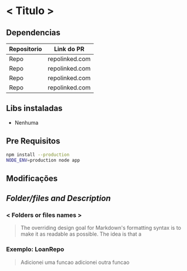 # < Titulo >
## Dependencias
| Repositorio | Link do PR |
| ------ | ------ |
| Repo | repolinked.com |
| Repo | repolinked.com|
| Repo | repolinked.com |
| Repo | repolinked.com |

##  Libs instaladas
-   Nenhuma

## Pre Requisitos 

```sh
npm install --production
NODE_ENV=production node app
```

## Modificações

## _Folder/files and Description_

### < Folders or files names >
> The overriding design goal for Markdown's
> formatting syntax is to make it as readable
> as possible. The idea is that a

### Exemplo: LoanRepo
> Adicionei uma funcao
> adicionei outra funcao



